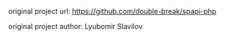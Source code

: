 original project url: https://github.com/double-break/spapi-php


original project author: Lyubomir Slavilov
